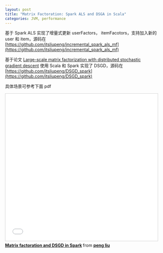 ```yaml
---
layout: post
title: "Matrix Factoration: Spark ALS and DSGA in Scala"
categories: JVM, performance
---
```


基于 Spark ALS 实现了增量式更新 userFactors， itemFacotors，支持加入新的 user 和 item，源码在[https://github.com/itsliupeng/incremental_spark_als_mf](https://github.com/itsliupeng/incremental_spark_als_mf)

基于论文 [ Large-scale matrix factorization with distributed stochastic gradient descent](https://dl.acm.org/citation.cfm?id=2020426) 使用 Scala 和 Spark 实现了 DSGD，源码在[https://github.com/itsliupeng/DSGD_spark](https://github.com/itsliupeng/DSGD_spark)

具体场景可参考下面 pdf

<iframe src="//www.slideshare.net/slideshow/embed_code/key/ICRZcoiN5K0Dcb" width="595" height="485" frameborder="0" marginwidth="0" marginheight="0" scrolling="no" style="border:1px solid #CCC; border-width:1px; margin-bottom:5px; max-width: 100%;" allowfullscreen> </iframe> <div style="margin-bottom:5px"> <strong> <a href="//www.slideshare.net/pengliu5680/matrix-factoration-and-dsgd-in-spark" title="Matrix factoration and DSGD in Spark" target="_blank">Matrix factoration and DSGD in Spark</a> </strong> from <strong><a href="https://www.slideshare.net/pengliu5680" target="_blank">peng liu</a></strong> </div>
